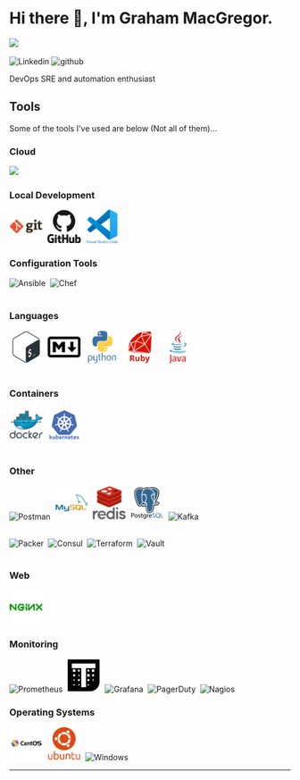 
# Hi there 👋, I'm Graham MacGregor.
![](https://komarev.com/ghpvc/?username=gmacgregor1&color=brightgreen&style=for-the-badge)

![Linkedin](https://www.linkedin.com/in/grahammacgregor)
![github](https://github.com/gmacgregor1)

DevOps SRE and automation enthusiast 

## Tools
Some of the tools I've used are below (Not all of them)...

### Cloud

<img src="https://cdn.jsdelivr.net/gh/devicons/devicon/icons/amazonwebservices/amazonwebservices-original-wordmark.svg" height="60" />

### Local Development

<img src="https://github.com/devicons/devicon/blob/master/icons/git/git-original-wordmark.svg" title="Git" alt="Git" height="60"/>&nbsp;
<img src="https://github.com/devicons/devicon/blob/master/icons/github/github-original-wordmark.svg" title="GitHub"  alt="GitHub" height="60"/>&nbsp;
<img src="https://github.com/devicons/devicon/blob/master/icons/vscode/vscode-original-wordmark.svg" title="VSCode"  alt="VSCode" height="60"/>&nbsp;

### Configuration Tools 

<img src="https://www.vectorlogo.zone/logos/ansible/ansible-icon.svg" title="Ansible"  alt="Ansible" height="60"/>&nbsp;
<img src="https://www.vectorlogo.zone/logos/chefio/chefio-ar21.svg" title="Chef"  alt="Chef" height="60"/>&nbsp;
<br><br>

### Languages

<img src="https://github.com/devicons/devicon/blob/master/icons/bash/bash-original.svg" title="Bash"  alt="Bash" height="60"/>&nbsp;
<img src="https://github.com/devicons/devicon/blob/master/icons/markdown/markdown-original.svg" title="Markdown"  alt="Markdown" height="60"/>&nbsp;
<img src="https://github.com/devicons/devicon/blob/master/icons/python/python-original-wordmark.svg" title="Python"  alt="Python" height="60"/>&nbsp;
<img src="https://github.com/devicons/devicon/blob/master/icons/ruby/ruby-plain-wordmark.svg" title="Ruby"  alt="Ruby" height="60"/>&nbsp;
<img src="https://github.com/devicons/devicon/blob/master/icons/java/java-original-wordmark.svg" title="Java"  alt="Java" height="60"/>&nbsp;
<br><br>

### Containers

<img src="https://github.com/devicons/devicon/blob/master/icons/docker/docker-original-wordmark.svg" title="Docker"  alt="Docker" height="60"/>&nbsp;
<img src="https://github.com/devicons/devicon/blob/master/icons/kubernetes/kubernetes-plain-wordmark.svg" title="Kubernetes"  alt="Kubernetes" height="60"/>&nbsp;
<br><br>

### Other

<img src="https://www.vectorlogo.zone/logos/getpostman/getpostman-icon.svg" title="Postman"  alt="Postman" height="60"/>&nbsp;
<img src="https://github.com/devicons/devicon/blob/master/icons/mysql/mysql-original-wordmark.svg" title="MySQL"  alt="MySQL" height="60"/>&nbsp;
<img src="https://github.com/devicons/devicon/blob/master/icons/redis/redis-original-wordmark.svg" title="Redis"  alt="Redis" height="60"/>&nbsp;
<img src="https://github.com/devicons/devicon/blob/master/icons/postgresql/postgresql-original-wordmark.svg" title="PostgreSQL"  alt="PostgreSQL" height="60"/>&nbsp;
<img src="https://www.vectorlogo.zone/logos/apache_kafka/apache_kafka-ar21.svg" title="Kafka"  alt="Kafka" width="" height="60"/>&nbsp;
<br><br>

<img src="https://www.vectorlogo.zone/logos/packerio/packerio-ar21.svg" title="Packer"  alt="Packer" width="" height="60"/>&nbsp;
<img src="https://www.vectorlogo.zone/logos/consulio/consulio-ar21.svg" title="Consul"  alt="Consul" height="60"/>&nbsp;
<img src="https://www.vectorlogo.zone/logos/terraformio/terraformio-ar21.svg" title="Terraform"  alt="Terraform" width="" height="60"/>&nbsp;
<img src="https://www.vectorlogo.zone/logos/vaultproject/vaultproject-ar21.svg" title="Vault" alt="Vault" width="" height="60"/>&nbsp;
<br><br>

### Web

<img src="https://github.com/devicons/devicon/blob/master/icons/nginx/nginx-original.svg" title="Nginx"  alt="Nginx" height="60"/>&nbsp;

### Monitoring

<img src="https://www.vectorlogo.zone/logos/prometheusio/prometheusio-ar21.svg" title="Prometheus"  alt="Prometheus" height="60"/>&nbsp;
<img src="https://github.com/cncf/artwork/blob/master/projects/thanos/icon/black/thanos-icon-black.svg" title="Thanos"  alt="Thanos" height="60"/>&nbsp;
<img src="https://www.vectorlogo.zone/logos/grafana/grafana-ar21.svg" title="Grafana"  alt="Grafana" height="60"/>&nbsp;
<img src="https://www.vectorlogo.zone/logos/pagerduty/pagerduty-ar21.svg" title="PagerDuty"  alt="PagerDuty" height="60"/>&nbsp;
<img src="https://www.vectorlogo.zone/logos/nagios/nagios-ar21.svg" title="Nagios"  alt="Nagios" height="60"/>&nbsp;

### Operating Systems

<img src="https://github.com/devicons/devicon/blob/master/icons/centos/centos-original-wordmark.svg" title="CentOS"  alt="CentOS" height="60"/>&nbsp;
<img src="https://github.com/devicons/devicon/blob/master/icons/ubuntu/ubuntu-plain-wordmark.svg" title="Ubuntu"  alt="Ubuntu" height="60"/>&nbsp;
<img src="https://upload.wikimedia.org/wikipedia/commons/e/e2/Windows_logo_and_wordmark_-_2021.svg" title="Windows"  alt="Windows" height="60"/>&nbsp;

<!--
## CI/CD

<img src="https://github.com/devicons/devicon/blob/master/icons/jenkins/jenkins-original.svg" title="Jenkins"  alt="Jenkins" height="60"/>&nbsp;

<img src="https://github.com/devicons/devicon/blob/master/icons/circleci/circleci-plain-wordmark.svg" title="CircleCI"  alt="CircleCI" height="60"/>&nbsp;

<img src="https://github.com/devicons/devicon/blob/master/icons/github/github-original-wordmark.svg" title="GitHub"  alt="GitHub" height="60"/>&nbsp; -->

---

